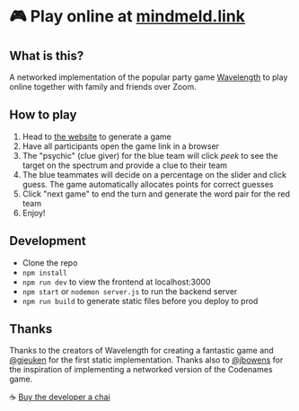 # 🎮 Play online at [mindmeld.link](https://mindmeld.link/)

## What is this?
A networked implementation of the popular party game [Wavelength](https://www.wavelength.zone/) to play online together with family and friends over Zoom.

## How to play
1. Head to [the website](https://mindmeld.link/) to generate a game
2. Have all participants open the game link in a browser
3. The "psychic" (clue giver) for the blue team will click *peek* to see the target on the spectrum and provide a clue to their team
4. The blue teammates will decide on a percentage on the slider and click guess. The game automatically allocates points for correct guesses
5. Click "next game" to end the turn and generate the word pair for the red team
6. Enjoy!

## Development
* Clone the repo
* `npm install`
* `npm run dev` to view the frontend at localhost:3000
* `npm start` or `nodemon server.js` to run the backend server
* `npm run build` to generate static files before you deploy to prod

## Thanks
Thanks to the creators of Wavelength for creating a fantastic game and [@gjeuken](https://github.com/gjeuken/telewave) for the first static implementation. Thanks also to [@jbowens](https://github.com/jbowens/codenames) for the inspiration of implementing a networked version of the Codenames game.

☕️ [Buy the developer a chai](https://buymeacoff.ee/krithix)
